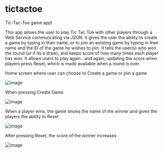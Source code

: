 # tictactoe
Tic-Tac-Toe game app!

This app allows the user to play Tic Tac Toe with other players through a Web Service communcating via JSON.
It gives the user the ability to create a game by typing in their name, or to join an existing game by typing in their name and the ID of the game he wishes to join.
It tells the user(s) who won the round (or if its a draw), and keeps score of how many times each player has won. 
It allows users to play again...and again, updating the score when players press Reset, which is made available when a round is over.

Home screen where user can choose to Create a game or join a game

![image](https://user-images.githubusercontent.com/77734703/118210618-faab5e80-b46a-11eb-9cfc-6615224fa55a.png)

When pressing Create Game

![image](https://user-images.githubusercontent.com/77734703/118210690-1a428700-b46b-11eb-92ac-50741bfddffe.png)

When a player wins, the game shows the name of the winner and gives the players the ability to Reset

![image](https://user-images.githubusercontent.com/77734703/118210804-4b22bc00-b46b-11eb-89e7-e505eb2e2482.png)

After pressing Reset, the score of the winner increases

![image](https://user-images.githubusercontent.com/77734703/118210837-5aa20500-b46b-11eb-8a64-bfc19e43b72a.png)

